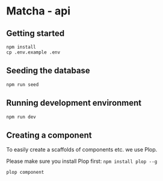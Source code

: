 # Matcha - api

## Getting started

```shell
npm install
cp .env.example .env
```

## Seeding the database

```shell
npm run seed
```

## Running development environment

```shell
npm run dev
```

## Creating a component

To easily create a scaffolds of components etc. we use Plop.

Please make sure you install Plop first: `npm install plop --g`

```shell
plop component
```

